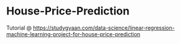 # House-Price-Prediction

Tutorial @ https://studygyaan.com/data-science/linear-regression-machine-learning-project-for-house-price-prediction
